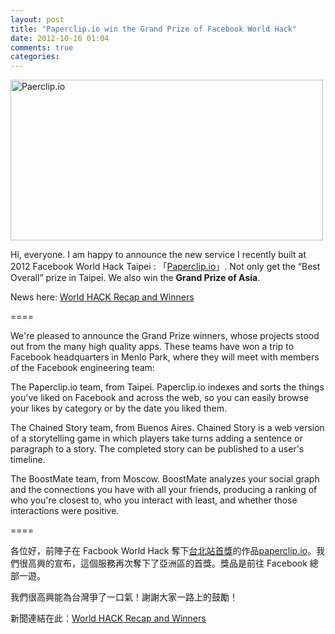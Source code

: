 ```yaml
---
layout: post
title: "Paperclip.io win the Grand Prize of Facebook World Hack"
date: 2012-10-16 01:04
comments: true
categories: 
---
```


<a href="http://paperclip.io" title="Paerclip.io by xdite, on Flickr"><img src="http://farm9.staticflickr.com/8449/7981727596_abbb2a2de9.jpg" width="500" height="257" alt="Paerclip.io"></a>


Hi, everyone. I am happy to announce the new service I recently built at 2012 Facebook World Hack Taipei : 「[Paperclip.io](http://paperclip.io)」. Not only get the “Best Overall” prize in Taipei. We also win the **Grand Prize of Asia**. 

News here: [World HACK Recap and Winners](https://developers.facebook.com/blog/post/2012/10/15/world-hack-recap-and-winners/)

====

We're pleased to announce the Grand Prize winners, whose projects stood out from the many high quality apps. These teams have won a trip to Facebook headquarters in Menlo Park, where they will meet with members of the Facebook engineering team:

The Paperclip.io team, from Taipei. Paperclip.io indexes and sorts the things you've liked on Facebook and across the web, so you can easily browse your likes by category or by the date you liked them.

The Chained Story team, from Buenos Aires. Chained Story is a web version of a storytelling game in which players take turns adding a sentence or paragraph to a story. The completed story can be published to a user's timeline.

The BoostMate team, from Moscow. BoostMate analyzes your social graph and the connections you have with all your friends, producing a ranking of who you're closest to, who you interact with least, and whether those interactions were positive.

====

各位好，前陣子在 Facbook World Hack 奪下[台北站首獎](http://blog.xdite.net/posts/2012/09/12/paperclip-io-fb-url-like-service/)的作品[paperclip.io](http://paperclip.io)。我們很高興的宣布，這個服務再次奪下了亞洲區的首獎。獎品是前往 Facebook 總部一遊。

我們很高興能為台灣爭了一口氣！謝謝大家一路上的鼓勵！

新聞連結在此：[World HACK Recap and Winners](https://developers.facebook.com/blog/post/2012/10/15/world-hack-recap-and-winners/)

